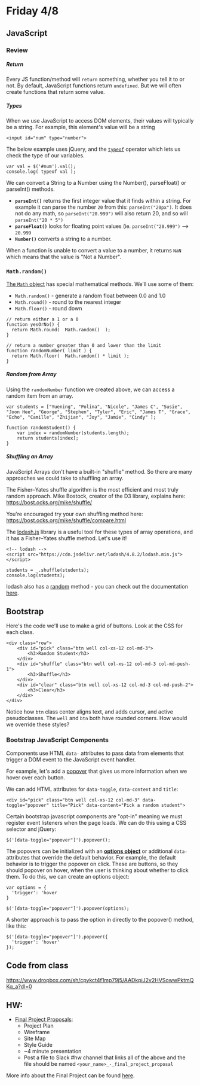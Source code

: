 # Friday 4/8

## JavaScript

### Review
##### Return
Every JS function/method will `return` something, whether you tell it to or not. By default, JavaScript functions return `undefined`. But we will often create functions that return some value.

##### Types
When we use JavaScript to access DOM elements, their values will typically be a string. For example, this element's value will be a string

```
<input id="num" type="number">
```

The below example uses jQuery, and the [`typeof`](https://developer.mozilla.org/en-US/docs/Web/JavaScript/Reference/Operators/typeof) operator which lets us check the type of our variables.

```
var val = $('#num').val();
console.log( typeof val );
```

We can convert a String to a Number using the Number(), parseFloat() or parseInt() methods.
- **`parseInt()`** returns the first integer value that it finds within a string. For example it can parse the number `20` from this: `parseInt("20px")`. It does not do any math, so `parseInt("20.999")` will also return 20, and so will `parseInt("20 * 5")`
- **`parseFloat()`** looks for floating point values (ie. `parseInt("20.999")` --> `20.999`
- **`Number()`** converts a string to a number.

When a function is unable to convert a value to a number, it returns `NaN` which means that the value is "Not a Number".

### `Math.random()`
[The `Math` object](http://www.w3schools.com/js/js_math.asp) has special mathematical methods. We'll use some of them:
- `Math.random()` - generate a random float between 0.0 and 1.0
- `Math.round()` - round to the nearest integer
- `Math.floor()` - round down

```
// return either a 1 or a 0
function yesOrNo() {
  return Math.round(  Math.random()  );
}
```

```
// return a number greater than 0 and lower than the limit
function randomNumber( limit ) {
  return Math.floor(  Math.random() * limit );
}
```

##### Random from Array
Using the `randomNumber` function we created above, we can access a random item from an array.

```
var students = ["Yuening", "Polina", "Nicole", "James C", "Susie", "Joon Hee", "George", "Stephen", "Tyler", "Eric", "James T", "Grace", "Echo", "Camille", "Zhijian", "Joy", "Jamie", "Cindy" ];

function randomStudent() {
    var index = randomNumber(students.length);
	return students[index];
}
```

##### Shuffling an Array
JavaScript Arrays don't have a built-in "shuffle" method. So there are many approaches we could take to shuffling an array.

The Fisher–Yates shuffle algorithm is the most efficient and most truly random approach. Mike Bostock, creator of the D3 library, explains here: https://bost.ocks.org/mike/shuffle/

You're encouraged try your own shuffling method here: https://bost.ocks.org/mike/shuffle/compare.html

The [lodash.js](https://lodash.com/) library is a useful tool for these types of array operations, and it has a Fisher–Yates shuffle method. Let's use it!

```
<!-- lodash -->
<script src="https://cdn.jsdelivr.net/lodash/4.8.2/lodash.min.js"></script>

```

```
students = _.shuffle(students);
console.log(students);
```

lodash also has a [random](https://lodash.com/docs#random) method - you can check out the documentation [here](lodash.com). 

## Bootstrap

Here's the code we'll use to make a grid of buttons. Look at the CSS for each class.

```
<div class="row">
    <div id="pick" class="btn well col-xs-12 col-md-3">
        <h3>Random Student</h3>
    </div>
    <div id="shuffle" class="btn well col-xs-12 col-md-3 col-md-push-1">
        <h3>Shuffle</h3>
    </div>
    <div id="clear" class="btn well col-xs-12 col-md-3 col-md-push-2">
        <h3>Clear</h3>
    </div>
</div>
```

Notice how `btn` class center aligns text, and adds cursor, and active pseudoclasses. The `well` and `btn` both have rounded corners. How would we override these styles?


### Bootstrap JavaScript Components
Components use HTML `data-` attributes to pass data from elements that trigger a DOM event to the JavaScript event handler.

For example, let's add a [popover](http://getbootstrap.com/javascript/#popovers) that gives us more information when we hover over each button.

We can add HTML attributes for ```data-toggle```, ```data-content``` and `title`:
```
<div id="pick" class="btn well col-xs-12 col-md-3" data-toggle="popover" title="Pick" data-content="Pick a random student">       
 ```
 
 Certain bootstrap javascript components are "opt-in" meaning we must register event listeners when the page loads. We can do this using a CSS selector and jQuery:
```
$('[data-toggle="popover"]').popover();
```

The popovers can be initialized with an **[options object](http://getbootstrap.com/javascript/#popovers-options )** or additional `data-` attributes that override the default behavior. For example, the default behavior is to trigger the popover on click. These are buttons, so they should popover on hover, when the user is thinking about whether to click them. To do this, we can create an options object:

```
var options = {
  'trigger': 'hover
}

$('[data-toggle="popover"]').popover(options);

```

A shorter approach is to pass the option in directly to the popover() method, like this:

```
$('[data-toggle="popover"]').popover({
  'trigger': 'hover'
});
```


## Code from class
https://www.dropbox.com/sh/cpykct4f1mp79j5/AADkpiJ2v2HVSowwPktmQKq_a?dl=0

## HW: 
* [Final Project Proposals](https://therewasaguy.gitbooks.io/nyu-dm-webdev-spring2016-b/content/assignments/final.html):
  * Project Plan
  * Wireframe
  * Site Map
  * Style Guide
  * ~4 minute presentation
  * Post a file to Slack #hw channel that links all of the above and the file should be named `<your_name>_-_final_project_proposal`

More info about the Final Project can be found [here](https://therewasaguy.gitbooks.io/nyu-dm-webdev-spring2016-b/content/assignments/final.html).